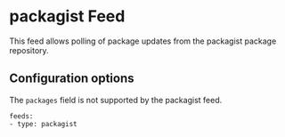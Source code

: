 # packagist Feed

This feed allows polling of package updates from the packagist package repository.

## Configuration options

The `packages` field is not supported by the packagist feed.


```
feeds:
- type: packagist
```